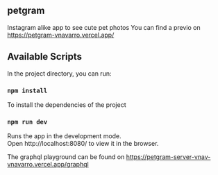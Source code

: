 ## petgram

Instagram alike app to see cute pet photos
You can find a previo on https://petgram-vnavarro.vercel.app/

## Available Scripts

In the project directory, you can run:

### `npm install`
To install the dependencies of the project

### `npm run dev`
Runs the app in the development mode. <br>
Open http://localhost:8080/ to view it in the browser.

The graphql playground can be found on https://petgram-server-vnav-vnavarro.vercel.app/graphql
